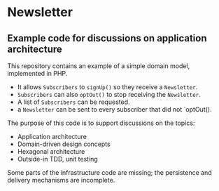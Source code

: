 # Newsletter
## Example code for discussions on application architecture

This repository contains an example of a simple domain model, implemented in PHP.

- It allows `Subscribers` to `signUp()` so they receive a `Newsletter`.
- `Subscribers` can also `optOut()` to stop receiving the `Newsletter`.
- A list of `Subscribers` can be requested.
- a `Newsletter` can be sent to every subscriber that did not `optOut(). 

The purpose of this code is to support discussions on the topics:
- Application architecture
- Domain-driven design concepts
- Hexagonal architecture
- Outside-in TDD, unit testing

Some parts of the infrastructure code are missing; the persistence and delivery mechanisms are incomplete.
